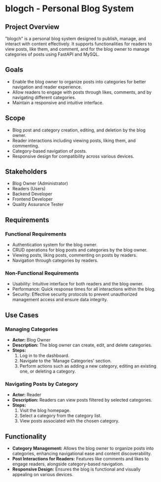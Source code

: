 
# blogch - Personal Blog System

## Project Overview
"blogch" is a personal blog system designed to publish, manage, and interact with content effectively. It supports functionalities for readers to view posts, like them, and comment, and for the blog owner to manage categories of posts using FastAPI and MySQL.

## Goals
- Enable the blog owner to organize posts into categories for better navigation and reader experience.
- Allow readers to engage with posts through likes, comments, and by navigating different categories.
- Maintain a responsive and intuitive interface.

## Scope
- Blog post and category creation, editing, and deletion by the blog owner.
- Reader interactions including viewing posts, liking them, and commenting.
- Category-based navigation of posts.
- Responsive design for compatibility across various devices.

## Stakeholders
- Blog Owner (Administrator)
- Readers (Users)
- Backend Developer
- Frontend Developer
- Quality Assurance Tester

## Requirements

### Functional Requirements
- Authentication system for the blog owner.
- CRUD operations for blog posts and categories by the blog owner.
- Viewing posts, liking posts, commenting on posts by readers.
- Navigation through categories by readers.

### Non-Functional Requirements
- Usability: Intuitive interface for both readers and the blog owner.
- Performance: Quick response times for all interactions within the blog.
- Security: Effective security protocols to prevent unauthorized management access and ensure data integrity.

## Use Cases

### Managing Categories
- **Actor:** Blog Owner
- **Description:** The blog owner can create, edit, and delete categories.
- **Steps:**
  1. Log in to the dashboard.
  2. Navigate to the 'Manage Categories' section.
  3. Perform actions such as adding a new category, editing an existing one, or deleting a category.

### Navigating Posts by Category
- **Actor:** Reader
- **Description:** Readers can view posts filtered by selected categories.
- **Steps:**
  1. Visit the blog homepage.
  2. Select a category from the category list.
  3. View posts associated with the chosen category.

## Functionality
- **Category Management:** Allows the blog owner to organize posts into categories, enhancing navigational ease and content discoverability.
- **Post Interactions for Readers:** Features like comments and likes to engage readers, alongside category-based navigation.
- **Responsive Design:** Ensures the blog is functional and visually appealing on various devices.

